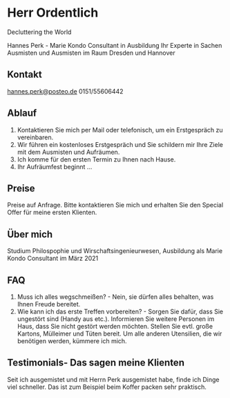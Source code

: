 # Herr Ordentlich

Decluttering the World

Hannes Perk - Marie Kondo Consultant in Ausbildung
Ihr Experte in Sachen Ausmisten und Ausmisten im Raum Dresden und Hannover

## Kontakt
hannes.perk@posteo.de
0151/55606442

## Ablauf
1. Kontaktieren Sie mich per Mail oder telefonisch, um ein Erstgespräch zu vereinbaren.
2. Wir führen ein kostenloses Erstgespräch und Sie schildern mir Ihre Ziele mit dem Ausmisten und Aufräumen.
3. Ich komme für den ersten Termin zu Ihnen nach Hause.
4. Ihr Aufräumfest beginnt ...

## Preise
Preise auf Anfrage. Bitte kontaktieren Sie mich und erhalten Sie den Special Offer für meine ersten Klienten.

## Über mich
Studium Philospophie und Wirschaftsingenieurwesen, Ausbildung als Marie Kondo Consultant im März 2021

## FAQ 
1. Muss ich alles wegschmeißen? - Nein, sie dürfen alles behalten, was Ihnen Freude bereitet.
2. Wie kann ich das erste Treffen vorbereiten? - Sorgen Sie dafür, dass Sie ungestört sind (Handy aus etc.). Informieren Sie weitere Personen im Haus, dass Sie nicht gestört werden möchten. Stellen Sie evtl. große Kartons, Mülleimer und Tüten bereit. Um alle anderen Utensilien, die wir benötigen werden, kümmere ich mich. 

## Testimonials- Das sagen meine Klienten
Seit ich ausgemistet und mit Herrn Perk ausgemistet habe, finde ich Dinge viel schneller. Das ist zum Beispiel beim Koffer packen sehr praktisch.

